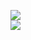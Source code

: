 [![](https://img.shields.io/badge/Made%20With-Github%20Spray-lightgrey.svg?style=for-the-badge&logo=github)](https://github.com/Annihil/github-spray#21189)  
[![](https://i.imgur.com/2DrTn0Z.gif)](https://github.com/Annihil/github-spray)
